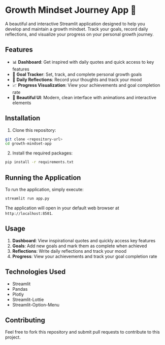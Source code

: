 # Growth Mindset Journey App 🌱

A beautiful and interactive Streamlit application designed to help you develop and maintain a growth mindset. 
Track your goals, record daily reflections, and visualize your progress on your personal growth journey.

## Features

- 📊 **Dashboard**: Get inspired with daily quotes and quick access to key features
- 🎯 **Goal Tracker**: Set, track, and complete personal growth goals
- 📝 **Daily Reflections**: Record your thoughts and track your mood
- 📈 **Progress Visualization**: View your achievements and goal completion rate
- 🎨 **Beautiful UI**: Modern, clean interface with animations and interactive elements

## Installation

1. Clone this repository:
```bash
git clone <repository-url>
cd growth-mindset-app
```

2. Install the required packages:
```bash
pip install -r requirements.txt
```

## Running the Application

To run the application, simply execute:
```bash
streamlit run app.py
```

The application will open in your default web browser at `http://localhost:8501`.

## Usage

1. **Dashboard**: View inspirational quotes and quickly access key features
2. **Goals**: Add new goals and mark them as complete when achieved
3. **Reflections**: Write daily reflections and track your mood
4. **Progress**: View your achievements and track your goal completion rate

## Technologies Used

- Streamlit
- Pandas
- Plotly
- Streamlit-Lottie
- Streamlit-Option-Menu

## Contributing

Feel free to fork this repository and submit pull requests to contribute to this project.
